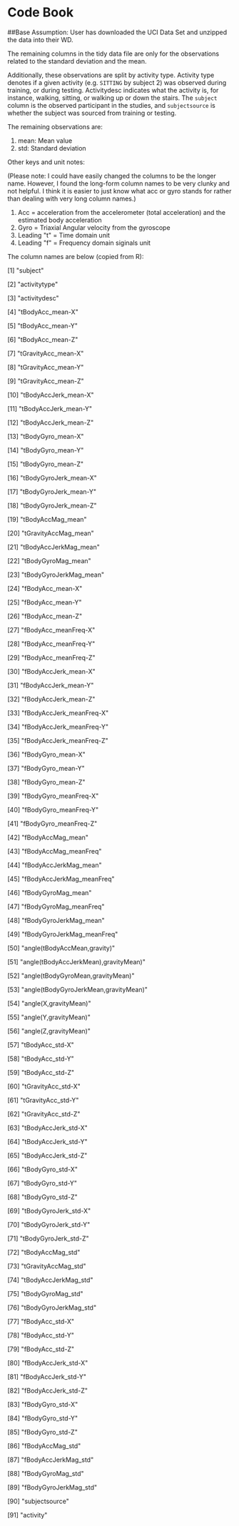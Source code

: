 # Code Book


##Base Assumption: User has downloaded the UCI Data Set and unzipped the data into their WD.

The remaining columns in the tidy data file are only for the observations related to the standard deviation and the mean. 

Additionally, these observations are split by activity type. Activity type denotes if a given activity (e.g. ```SITTING``` by subject 2) was observed during training, or during testing. Activitydesc indicates what the activity is, for instance, walking, sitting, or walking up or down the stairs. The ```subject``` column is the observed participant in the studies, and ```subjectsource``` is whether the subject was sourced from training or testing. 

The remaining observations are: 

1. mean: Mean value
2. std: Standard deviation

Other keys and unit notes: 

(Please note: I could have easily changed the columns to be the longer name. However, I found the long-form column names to be very clunky and not helpful. I think it is easier to just know what acc or gyro stands for rather than dealing with very long column names.) 

1. Acc = acceleration from the accelerometer (total acceleration) and the estimated body acceleration
2. Gyro = Triaxial Angular velocity from the gyroscope
3. Leading "t" = Time domain unit 
4. Leading "f" = Frequency domain siginals unit 

The column names are below (copied from R): 

[1] "subject"                 

 [2] "activitytype"           
 
 [3] "activitydesc"          
 
 [4] "tBodyAcc_mean-X"       
 
 [5] "tBodyAcc_mean-Y"     
 
 [6] "tBodyAcc_mean-Z"       
 
 [7] "tGravityAcc_mean-X"       
 
 [8] "tGravityAcc_mean-Y"       
 
 [9] "tGravityAcc_mean-Z"    
 
[10] "tBodyAccJerk_mean-X"      

[11] "tBodyAccJerk_mean-Y"     

[12] "tBodyAccJerk_mean-Z"    

[13] "tBodyGyro_mean-X"      

[14] "tBodyGyro_mean-Y"    

[15] "tBodyGyro_mean-Z"      

[16] "tBodyGyroJerk_mean-X"    

[17] "tBodyGyroJerk_mean-Y"   

[18] "tBodyGyroJerk_mean-Z"   

[19] "tBodyAccMag_mean"      

[20] "tGravityAccMag_mean"     

[21] "tBodyAccJerkMag_mean"    

[22] "tBodyGyroMag_mean"       

[23] "tBodyGyroJerkMag_mean"     

[24] "fBodyAcc_mean-X"          

[25] "fBodyAcc_mean-Y"       

[26] "fBodyAcc_mean-Z"       

[27] "fBodyAcc_meanFreq-X"       

[28] "fBodyAcc_meanFreq-Y"   

[29] "fBodyAcc_meanFreq-Z"     

[30] "fBodyAccJerk_mean-X"   

[31] "fBodyAccJerk_mean-Y"       

[32] "fBodyAccJerk_mean-Z"      

[33] "fBodyAccJerk_meanFreq-X"    

[34] "fBodyAccJerk_meanFreq-Y"    

[35] "fBodyAccJerk_meanFreq-Z"   

[36] "fBodyGyro_mean-X"   

[37] "fBodyGyro_mean-Y"  

[38] "fBodyGyro_mean-Z"   

[39] "fBodyGyro_meanFreq-X"   

[40] "fBodyGyro_meanFreq-Y"    

[41] "fBodyGyro_meanFreq-Z"   

[42] "fBodyAccMag_mean"   

[43] "fBodyAccMag_meanFreq"       

[44] "fBodyAccJerkMag_mean"       

[45] "fBodyAccJerkMag_meanFreq"  

[46] "fBodyGyroMag_mean"        

[47] "fBodyGyroMag_meanFreq"     

[48] "fBodyGyroJerkMag_mean"     

[49] "fBodyGyroJerkMag_meanFreq"   

[50] "angle(tBodyAccMean,gravity)"      

[51] "angle(tBodyAccJerkMean),gravityMean)"

[52] "angle(tBodyGyroMean,gravityMean)"    

[53] "angle(tBodyGyroJerkMean,gravityMean)"

[54] "angle(X,gravityMean)"      

[55] "angle(Y,gravityMean)"        

[56] "angle(Z,gravityMean)"     

[57] "tBodyAcc_std-X"        

[58] "tBodyAcc_std-Y"        

[59] "tBodyAcc_std-Z"     

[60] "tGravityAcc_std-X"     

[61] "tGravityAcc_std-Y"   

[62] "tGravityAcc_std-Z"          

[63] "tBodyAccJerk_std-X"        

[64] "tBodyAccJerk_std-Y"      

[65] "tBodyAccJerk_std-Z"     

[66] "tBodyGyro_std-X"          

[67] "tBodyGyro_std-Y"       

[68] "tBodyGyro_std-Z"         

[69] "tBodyGyroJerk_std-X"     

[70] "tBodyGyroJerk_std-Y"    

[71] "tBodyGyroJerk_std-Z"    

[72] "tBodyAccMag_std"        

[73] "tGravityAccMag_std"    

[74] "tBodyAccJerkMag_std"   

[75] "tBodyGyroMag_std"     

[76] "tBodyGyroJerkMag_std" 

[77] "fBodyAcc_std-X"      

[78] "fBodyAcc_std-Y"      

[79] "fBodyAcc_std-Z"      

[80] "fBodyAccJerk_std-X"   

[81] "fBodyAccJerk_std-Y"     

[82] "fBodyAccJerk_std-Z"    

[83] "fBodyGyro_std-X"          

[84] "fBodyGyro_std-Y"   

[85] "fBodyGyro_std-Z"         

[86] "fBodyAccMag_std"        

[87] "fBodyAccJerkMag_std"     

[88] "fBodyGyroMag_std"       

[89] "fBodyGyroJerkMag_std"   

[90] "subjectsource"         

[91] "activity"


